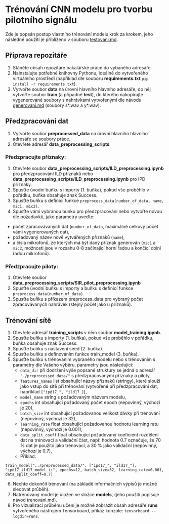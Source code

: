 # Trénování CNN modelu pro tvorbu pilotního signálu
Zde je popsán postup vlastního trénování modelu krok za krokem, jeho následné použítí je přiblíženo v souboru [testovani.md](https://github.com/TeVr42/bp_dokumentace/blob/main/testovani.md).

## Příprava repozitáře
1. Stáněte obsah repozitáře bakalářské práce do vybaného adresáře.
2. Nainstalujte potřebné knihovny Pythonu, ideálně do vytvořeného virtuálního prostředí (například dle souboru **requirements.txt** ```pip install -r requirements.txt```).
3. Vytvořte soubor **data** na úrovni hlavního hlavního adresáře, do něj vytvořte soubor **train** (a případně **test**), do kterého nakopírujte vygenerované soubory s nahrávkami vytvořenými dle návodu [generovani.md](https://github.com/TeVr42/bp_dokumentace/blob/main/generovani.md) (soubory s*.wav a y*.wav).

## Předzpracování dat
1. Vytvořte soubor **preprocessed_data** na úrovni hlavního hlavního adresáře se soubory práce.
1. Otevřete adresář **data_preprocessing_scripts**.

### Předzpracujte příznaky: 
1. Otevřete soubor **data_preprocessing_scripts/ILD_preprocessing.ipynb** pro předzpracování ILD příznaků nebo **data_preprocessing_scripts/ILD_preprocessing.ipynb** pro IPD příznaky.
2. Spusťte úvodní buňku s importy (1. buňka), pokud vše proběhlo v pořádku, buňka obsahuje znak Success.
3. Spusťte buňku s definicí funkce ```preprocess_data(number_of_data, name, mic1, mic2)```.
4. Spusťte vámi vybranou bunku pro předzpracování nebo vytvořte novou dle požadavků, jako parametry uveďte:
  - počet zpracovávaných dat (```number_of_data```, maximálně celkový počet vámi vygenerovaných dat),
  - požadovaný název nově vytvářených příznaků (```name```),
  - a čísla mikrofonů, ze kterých má být daný příznak generován (```mic1``` a ```mic2```, možnosti jsou v rozsahu 0-8 začínající horní řadou a končící dolní řadou mikrofonů).

### Předzpracujte piloty: 
1. Otevřete soubor **data_preprocessing_scripts/SIR_pilot_preprocessing.ipynb**
2. Spusťte úvodní buňku s importy a buňku s definicí funkce ```preprocess_data(number_of_data)```.
3. Spusťte buňku s příkazem preprocess_data pro vybraný počet zpracovávaných nahrávek (stejný počet jako u příznaků).

## Trénování sítě
1. Otevřete adresář **training_scripts** v něm soubor **model_training.ipynb**.
2. Spusťte buňku s importy (1. buňka), pokud vše proběhlo v pořádku, buňka obsahuje znak Success.
3. Spusťte buňku s nastavení seed (2. buňka).
4. Spusťte buňku s definováním funkce train_model (3. buňka).
5. Spusťte buňku s trénováním vybraného modelu nebo s trénováním s parametry dle Vašeho výběru, parametry jsou následující:
   - ```data_dir``` při dodržení výše popsané struktury se jedná o adresář ```"./preprocessed_data/"``` s předzpracovanými příznaky a piloty,
   - ```features_names``` list obsahující názvy příznaků (stringy), které slouží jako vstup do sítě při trénování (vytvořené při předzpracování dat, například ```["ipd17_", "ild17_]```),
   - ```model_name``` string s požadovaným názvem modelu,
   - ```epochs``` int obsahující požadovaný počet epoch (nepovinný, výchozí je 20),
   - ```batch_size``` int obsahující požadovanou velikost dávky při trénování (nepovinný, výchozí je 32),
   - ```learning_rate``` float obsahující požadovanou hodnotu learning ratu (nepovinný, výchozí je 0.001),
   - ```data_split_coeff``` float obsahující požadovaný koeficient rozdělení dat na trénovací a validační část, např. hodnota 0.7 označuje, že 70 % dat je použito jako trénovací, a 30 % jako validační (nepovinný, výchozí je 0.7),
   - Příklad:
```
train_model("../preprocessed_data/", ["ipd17_", "ild17_"], "ipd17_ild17_model_ii", epochs=12, batch_size=32, learning_rate=0.001, data_split_coeff=0.7)
```
6. Nechte dokončit trénování (na základě informačních výpisů je možné sledovat průběh).
7. Natrénovaný model je uložen ve složce **models**, (jeho použití popisuje návod trenovani.md).
8. Pro vizualizaci průběhu učení je možné zobrazit obsah adresáře **runs** vytvořeného nástrojem Tensorboard, příkaz konzole: ```tensorboard --logdir=runs```.
